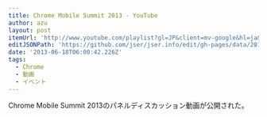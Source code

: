 ```yaml
---
title: Chrome Mobile Summit 2013 - YouTube
author: azu
layout: post
itemUrl: 'http://www.youtube.com/playlist?gl=JP&client=mv-google&hl=ja&list=PLNYkxOF6rcIBPVZ39YfuS4a9A4oOTRqrM&nomobile=1'
editJSONPath: 'https://github.com/jser/jser.info/edit/gh-pages/data/2013/06/index.json'
date: '2013-06-18T06:00:42.226Z'
tags:
  - Chrome
  - 動画
  - イベント
---
```

Chrome Mobile Summit 2013のパネルディスカッション動画が公開された。

